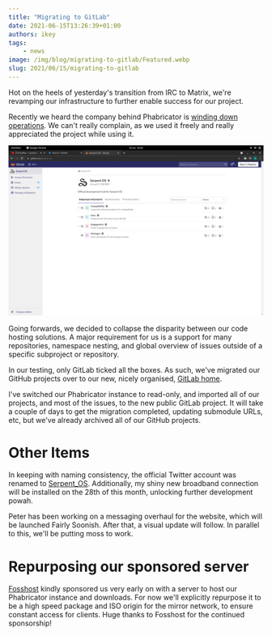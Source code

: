 ```yaml
---
title: "Migrating to GitLab"
date: 2021-06-15T13:26:39+01:00
authors: ikey
tags:
    - news
image: /img/blog/migrating-to-gitlab/Featured.webp
slug: 2021/06/15/migrating-to-gitlab
---
```


Hot on the heels of yesterday's transition from IRC to Matrix, we're
revamping our infrastructure to further enable success for our project.

Recently we heard the company behind Phabricator is [winding down operations](https://admin.phacility.com/phame/post/view/11/phacility_is_winding_down_operations/).
We can't really complain, as we used it freely and really appreciated
the project while using it.

![Shiny new GitLab project](/img/blog/migrating-to-gitlab/Featured.webp)

<!--truncate-->


Going forwards, we decided to collapse the disparity between our code hosting
solutions. A major requirement for us is a support for many repositories, namespace
nesting, and global overview of issues outside of a specific subproject or repository.

In our testing, only GitLab ticked all the boxes. As such, we've migrated
our GitHub projects over to our new, nicely organised, [GitLab home](https://gitlab.com/serpent-os).

I've switched our Phabricator instance to read-only, and imported all of our
projects, and most of the issues, to the new public GitLab project. It will
take a couple of days to get the migration completed, updating submodule URLs, etc,
but we've already archived all of our GitHub projects.

# Other Items

In keeping with naming consistency, the official Twitter account was renamed
to [Serpent_OS](https://twitter.com/Serpent_OS). Additionally, my shiny new
broadband connection will be installed on the 28th of this month, unlocking
further development powah.

Peter has been working on a messaging overhaul for the website, which will be
launched Fairly Soonish. After that, a visual update will follow. In parallel
to this, we'll be putting moss to work.

# Repurposing our sponsored server

[Fosshost](https://fosshost.org) kindly sponsored us very early on with a
server to host our Phabricator instance and downloads. For now we'll explicitly
repurpose it to be a high speed package and ISO origin for the mirror network,
to ensure constant access for clients. Huge thanks to Fosshost for the continued
sponsorship!
